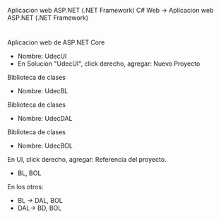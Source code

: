 Aplicacion web ASP.NET (.NET Framework)
C# Web -> Aplicacion web ASP.NET (.NET Framework)
#
Aplicacion web de ASP.NET Core  
 - Nombre: UdecUI  
 - En Solucion "UdecUI", click derecho, agregar: Nuevo Proyecto

Biblioteca de clases  
 - Nombre: UdecBL

Biblioteca de clases  
 - Nombre: UdecDAL

Biblioteca de clases  
 - Nombre: UdecBOL

En UI, click derecho, agregar: Referencia del proyecto.
- BL, BOL

En los otros:
- BL -> DAL, BOL
- DAL-> BD, BOL

